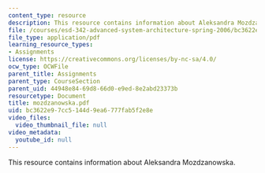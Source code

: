 ```yaml
---
content_type: resource
description: This resource contains information about Aleksandra Mozdzanowska.
file: /courses/esd-342-advanced-system-architecture-spring-2006/bc3622e97cc5144d9ea6777fab5f2e8e_mozdzanowska.pdf
file_type: application/pdf
learning_resource_types:
- Assignments
license: https://creativecommons.org/licenses/by-nc-sa/4.0/
ocw_type: OCWFile
parent_title: Assignments
parent_type: CourseSection
parent_uid: 44948e84-69d8-66d0-e9ed-8e2abd23373b
resourcetype: Document
title: mozdzanowska.pdf
uid: bc3622e9-7cc5-144d-9ea6-777fab5f2e8e
video_files:
  video_thumbnail_file: null
video_metadata:
  youtube_id: null
---
```

This resource contains information about Aleksandra Mozdzanowska.